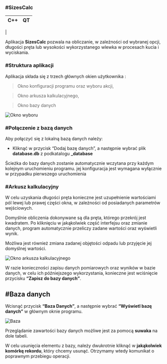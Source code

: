 ### #SizesCalc
| C++ | QT |
|--|--|
|

Aplikacja **SizesCalc** pozwala na obliczanie, w zależności od wybranej opcji, długości pręta lub wysokości wykorzystanego wlewka w procesach kucia i wyciskania. 


### #Struktura aplikacji
Aplikacja składa się z trzech głównych okien użytkownika :
> Okno konfiguracji programu oraz wyboru akcji, 

> Okno arkusza kalkulacyjnego, 

> Okno bazy danych


![Okno wyboru](https://images-wixmp-ed30a86b8c4ca887773594c2.wixmp.com/intermediary/f/839692c5-d86c-4b15-b617-6aedeb893d5d/dcu0e9y-b84736bf-7f7b-4774-82fd-6de887e432ee.png)


### #Połączenie z bazą danych
Aby połączyć się z lokalną bazą danych należy:
-  Kliknąć w przycisk “Dodaj bazę danych”, a następnie wybrać plik **database.db** z podkatalogu **_database**

Ścieżka do bazy danych zostanie automatycznie wczytana przy każdym kolejnym uruchomieniu programu. jej konfiguracja jest wymagana wyłącznie w przypadku pierwszego uruchomienia 
	
### #Arkusz kalkulacyjny
W celu uzyskania długości pręta konieczne jest uzupełnienie wartościami pól lewej lub prawej części okna, w zależności od posiadanych parametrów wejściowych.

 Domyślnie obliczenia dokonywane są dla pręta, którego przekrój jest kwadratem. Po kliknięciu w jakąkolwiek część interfejsu oraz zmianie danych, program automatycznie przeliczy zadane wartości oraz wyświetli wynik. 
 
Możliwa jest również zmiana zadanej objętości odpadu lub przyjęcie jej domyślnej wartości. 

![Okno arkusza kalkulacyjnego](https://lh3.googleusercontent.com/FbJGDzL1SBMnTBSKNhq4_j4Cjb0KSsVogiOjzdVOU9ZroTpIYLrdbUdB_yBan6jXqF9dLsaGgPV7NzD6nz31=w1366-h657-rw)

W razie konieczności zapisu danych pomiarowych oraz wyników w bazie danych, w celu ich późniejszego wykorzystania, konieczne jest wciśnięcie przycisku **“Zapisz do bazy danych”**.

## #Baza danych

 Wcisnąć przycisk **“Baza Danych”**, a następnie wybrać **“Wyświetl bazę danych”** w głównym oknie programu.
 
![Baza](https://lh4.googleusercontent.com/N0FUzRrwAMi5eXEJUzAOQPbjOpK45iQk8dUKtXSgFTVSquki6l5uU7Ob7FJrkFG4cvjsmsh-3SL-S9WsnZu5=w1366-h657)

Przeglądanie zawartości bazy danych możliwe jest za pomocą **suwaka** na dole tabeli.

 W celu usunięcia elementu z bazy, należy dwukrotnie kliknąć w **jakąkolwiek komórkę rekordu**, który chcemy usunąć. Otrzymamy wtedy komunikat o poprawnym przebiegu operacji.
